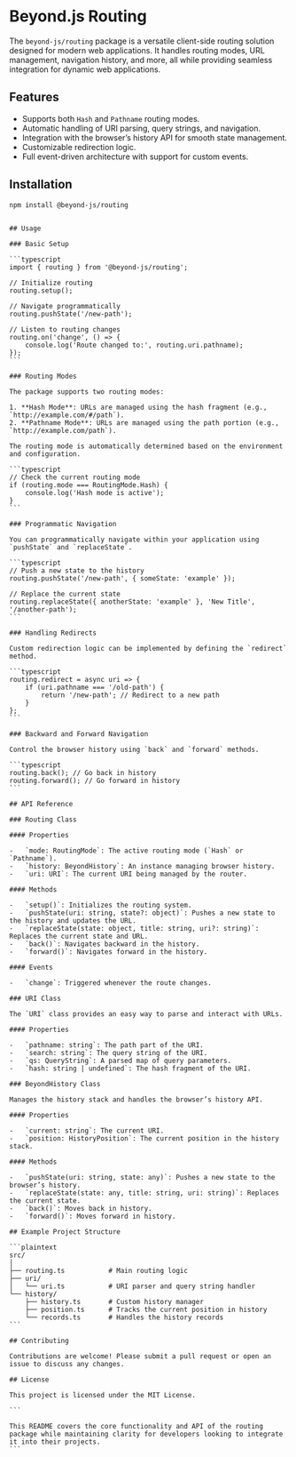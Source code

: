 
# Beyond.js Routing

The `beyond-js/routing` package is a versatile client-side routing solution designed for modern web applications. It
handles routing modes, URL management, navigation history, and more, all while providing seamless integration for
dynamic web applications.

## Features

-   Supports both `Hash` and `Pathname` routing modes.
-   Automatic handling of URI parsing, query strings, and navigation.
-   Integration with the browser’s history API for smooth state management.
-   Customizable redirection logic.
-   Full event-driven architecture with support for custom events.

## Installation

```bash
npm install @beyond-js/routing
```
````

## Usage

### Basic Setup

```typescript
import { routing } from '@beyond-js/routing';

// Initialize routing
routing.setup();

// Navigate programmatically
routing.pushState('/new-path');

// Listen to routing changes
routing.on('change', () => {
	console.log('Route changed to:', routing.uri.pathname);
});
```

### Routing Modes

The package supports two routing modes:

1. **Hash Mode**: URLs are managed using the hash fragment (e.g., `http://example.com/#/path`).
2. **Pathname Mode**: URLs are managed using the path portion (e.g., `http://example.com/path`).

The routing mode is automatically determined based on the environment and configuration.

```typescript
// Check the current routing mode
if (routing.mode === RoutingMode.Hash) {
	console.log('Hash mode is active');
}
```

### Programmatic Navigation

You can programmatically navigate within your application using `pushState` and `replaceState`.

```typescript
// Push a new state to the history
routing.pushState('/new-path', { someState: 'example' });

// Replace the current state
routing.replaceState({ anotherState: 'example' }, 'New Title', '/another-path');
```

### Handling Redirects

Custom redirection logic can be implemented by defining the `redirect` method.

```typescript
routing.redirect = async uri => {
	if (uri.pathname === '/old-path') {
		return '/new-path'; // Redirect to a new path
	}
};
```

### Backward and Forward Navigation

Control the browser history using `back` and `forward` methods.

```typescript
routing.back(); // Go back in history
routing.forward(); // Go forward in history
```

## API Reference

### Routing Class

#### Properties

-   `mode: RoutingMode`: The active routing mode (`Hash` or `Pathname`).
-   `history: BeyondHistory`: An instance managing browser history.
-   `uri: URI`: The current URI being managed by the router.

#### Methods

-   `setup()`: Initializes the routing system.
-   `pushState(uri: string, state?: object)`: Pushes a new state to the history and updates the URL.
-   `replaceState(state: object, title: string, uri?: string)`: Replaces the current state and URL.
-   `back()`: Navigates backward in the history.
-   `forward()`: Navigates forward in the history.

#### Events

-   `change`: Triggered whenever the route changes.

### URI Class

The `URI` class provides an easy way to parse and interact with URLs.

#### Properties

-   `pathname: string`: The path part of the URI.
-   `search: string`: The query string of the URI.
-   `qs: QueryString`: A parsed map of query parameters.
-   `hash: string | undefined`: The hash fragment of the URI.

### BeyondHistory Class

Manages the history stack and handles the browser’s history API.

#### Properties

-   `current: string`: The current URI.
-   `position: HistoryPosition`: The current position in the history stack.

#### Methods

-   `pushState(uri: string, state: any)`: Pushes a new state to the browser’s history.
-   `replaceState(state: any, title: string, uri: string)`: Replaces the current state.
-   `back()`: Moves back in history.
-   `forward()`: Moves forward in history.

## Example Project Structure

```plaintext
src/
│
├── routing.ts           # Main routing logic
├── uri/
│   └── uri.ts           # URI parser and query string handler
└── history/
    ├── history.ts       # Custom history manager
    ├── position.ts      # Tracks the current position in history
    └── records.ts       # Handles the history records
```

## Contributing

Contributions are welcome! Please submit a pull request or open an issue to discuss any changes.

## License

This project is licensed under the MIT License.

```

This README covers the core functionality and API of the routing package while maintaining clarity for developers looking to integrate it into their projects.
```
